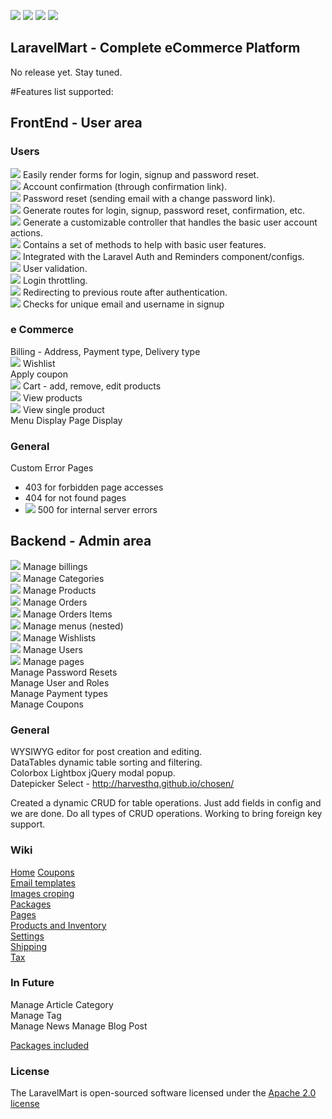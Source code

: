 [![](https://img.shields.io/badge/GitterChat-Online-brightgreen.svg?style=flat-square)](https://gitter.im/speedovation/General) [![](https://img.shields.io/badge/HipChat-Online-brightgreen.svg?style=flat-square)](https://www.hipchat.com/ggaNhaRfU) [![]( http://img.shields.io/badge/License-Apache_2.0-blue.svg?style=flat-square)]( http://opensource.org/licenses/Apache-2.0) [![](https://img.shields.io/badge/No-Release-CEC9A7.svg?style=flat-square)](http://speedovation.com)


## LaravelMart - Complete eCommerce Platform
No release yet. Stay tuned.

#Features list supported:

## FrontEnd - User area

### Users
![](http://bit.ly/1IcxtKo) Easily render forms for login, signup and password reset.  
![](http://bit.ly/1IcxtKo) Account confirmation (through confirmation link).  
![](http://bit.ly/1IcxtKo) Password reset (sending email with a change password link).  
![](http://bit.ly/1IcxtKo) Generate routes for login, signup, password reset, confirmation, etc.  
![](http://bit.ly/1IcxtKo) Generate a customizable controller that handles the basic user account actions.  
![](http://bit.ly/1IcxtKo) Contains a set of methods to help with basic user features.  
![](http://bit.ly/1IcxtKo) Integrated with the Laravel Auth and Reminders component/configs.  
![](http://bit.ly/1IcxtKo) User validation.  
![](http://bit.ly/1IcxtKo) Login throttling.  
![](http://bit.ly/1IcxtKo) Redirecting to previous route after authentication.  
![](http://bit.ly/1IcxtKo) Checks for unique email and username in signup  

### e Commerce 
Billing - Address, Payment type, Delivery type  
![](http://bit.ly/1IcxtKo) Wishlist  
Apply coupon  
![](http://bit.ly/1IcxtKo) Cart - add, remove, edit products  
![](http://bit.ly/1IcxtKo) View products  
![](http://bit.ly/1IcxtKo) View single product  
Menu Display
Page Display

### General
Custom Error Pages
 * 403 for forbidden page accesses
 * 404 for not found pages
 * ![](http://bit.ly/1IcxtKo) 500 for internal server errors

## Backend - Admin area
![](http://bit.ly/1IcxtKo) Manage billings  
![](http://bit.ly/1IcxtKo) Manage Categories  
![](http://bit.ly/1IcxtKo) Manage Products  
![](http://bit.ly/1IcxtKo) Manage Orders  
![](http://bit.ly/1IcxtKo) Manage Orders Items  
![](http://bit.ly/1IcxtKo) Manage menus (nested)  
![](http://bit.ly/1IcxtKo) Manage Wishlists  
![](http://bit.ly/1IcxtKo) Manage Users  
![](http://bit.ly/1IcxtKo) Manage pages  
Manage Password Resets  
Manage User and Roles  
Manage Payment types  
Manage Coupons  

### General
WYSIWYG editor for post creation and editing.  
DataTables dynamic table sorting and filtering.  
Colorbox Lightbox jQuery modal popup.  
Datepicker
Select - http://harvesthq.github.io/chosen/


Created a dynamic CRUD for table operations. Just add fields in config and we are done. Do all types of CRUD operations. Working to bring foreign key support.

### Wiki
[Home](https://github.com/speedovation/LaravelMart/wiki/Home)
[Coupons](https://github.com/speedovation/LaravelMart/wiki/Coupons)  
[Email templates](https://github.com/speedovation/LaravelMart/wiki/Email-templates)  
[Images croping](https://github.com/speedovation/LaravelMart/wiki/Images-croping)  
[Packages](https://github.com/speedovation/LaravelMart/wiki/Packages)  
[Pages](https://github.com/speedovation/LaravelMart/wiki/Pages)  
[Products and Inventory](https://github.com/speedovation/LaravelMart/wiki/Products-and-Inventory)  
[Settings](https://github.com/speedovation/LaravelMart/wiki/Settings)  
[Shipping](https://github.com/speedovation/LaravelMart/wiki/Shipping)  
[Tax](https://github.com/speedovation/LaravelMart/wiki/Tax)  

### In Future 
Manage Article Category  
Manage Tag  
Manage News
Manage Blog Post


[Packages included](https://github.com/speedovation/LaravelMart/wiki/Packages) 
    


### License
The LaravelMart is open-sourced software licensed under the [Apache 2.0 license](http://opensource.org/licenses/Apache-2.0)

